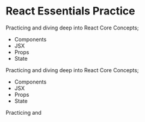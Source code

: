 # React Essentials Practice

Practicing and diving deep into React Core Concepts; 
- Components
- JSX
- Props
- State

Practicing and diving deep into React Core Concepts; 
- Components
- JSX
- Props
- State

Practicing and